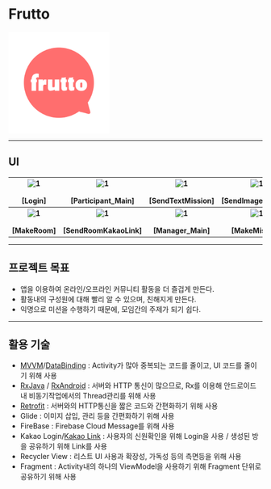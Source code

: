 # Frutto

<img src="/app/src/main/res/drawable/app_icon.png" weight="200" height="200" align="center"/>

- - -

## UI

<table>
   <tr>
     <th align="center">
       <img width="200" alt="1" src="https://user-images.githubusercontent.com/11826495/79090162-b0494100-7d83-11ea-8796-89e51cfe932d.gif"/>
       <br><br>[Login]
     </th>
     <th align="center">
       <img width="200" alt="1" src="https://user-images.githubusercontent.com/11826495/79090198-d0790000-7d83-11ea-83bb-238788e867e2.gif"/>
       <br><br>[Participant_Main] 
    </th>
     <th align="center">
      <img width="200" alt="1" src="https://user-images.githubusercontent.com/11826495/79090210-da9afe80-7d83-11ea-931a-f7673474108e.gif"/>
       <br><br>[SendTextMission]
    </th>
     <th align="center">
      <img width="200" alt="1" src="https://user-images.githubusercontent.com/11826495/79090227-e981b100-7d83-11ea-94df-47986a12f694.gif"/>
       <br><br>[SendImageMission]
    </th>
  </tr>
  <tr>
     <th align="center">
       <img width="200" alt="1" src="https://user-images.githubusercontent.com/11826495/79090260-0c13ca00-7d84-11ea-9303-71f5e753de1e.gif"/>
       <br><br>[MakeRoom]
     </th>
     <th align="center">
       <img width="200" alt="1" src="https://user-images.githubusercontent.com/11826495/79090287-1e8e0380-7d84-11ea-8d36-1c11881cb54e.gif"/>
       <br><br>[SendRoomKakaoLink] 
    </th>
     <th align="center">
      <img width="200" alt="1" src="https://user-images.githubusercontent.com/11826495/79090365-657bf900-7d84-11ea-997b-1d4c6b51aa95.gif"/>
       <br><br>[Manager_Main]
    </th>
     <th align="center">
      <img width="200" alt="1" src="https://user-images.githubusercontent.com/11826495/79090313-3a91a500-7d84-11ea-9661-09fe4ef7fc15.gif"/>
       <br><br>[MakeMission]
    </th>
  </tr>
</table>

- - -

## 프로젝트 목표
* 앱을 이용하여 온라인/오프라인 커뮤니티 활동을 더 즐겁게 만든다.
* 활동내의 구성원에 대해 빨리 알 수 있으며, 친해지게 만든다.
* 익명으로 미션을 수행하기 때문에, 모임간의 주제가 되기 쉽다.

- - -

## 활용 기술
* [MVVM](https://wlgusdn700.tistory.com/2?category=827157)/[DataBinding](https://wlgusdn700.tistory.com/3?category=827157) : Activity가 많아 중복되는 코드를 줄이고, UI 코드를 줄이기 위해 사용
* [RxJava](https://wlgusdn700.tistory.com/4?category=827157) / [RxAndroid](https://wlgusdn700.tistory.com/5?category=827157) : 서버와 HTTP 통신이 많으므로, Rx를 이용해 안드로이드 내 비동기작업에서의 Thread관리를 위해 사용
* [Retrofit](https://wlgusdn700.tistory.com/9?category=827157) : 서버와의 HTTP통신을 짧은 코드와 간편화하기 위해 사용
* Glide : 이미지 삽입, 관리 등을 간편화하기 위해 사용
* FireBase : Firebase Cloud Message를 위해 사용
* Kakao Login/[Kakao Link](https://wlgusdn700.tistory.com/14?category=827157) : 사용자의 신원확인을 위해 Login을 사용 / 생성된 방을 공유하기 위해 Link를 사용
* Recycler View : 리스트 UI 사용과 확장성, 가독성 등의 측면등을 위해 사용
* Fragment : Activity내의 하나의 ViewModel을 사용하기 위해 Fragment 단위로 공유하기 위해 사용







